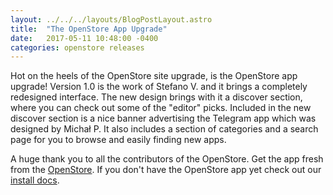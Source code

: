 ```yaml
---
layout: ../../../layouts/BlogPostLayout.astro
title:  "The OpenStore App Upgrade"
date:   2017-05-11 10:48:00 -0400
categories: openstore releases
---
```


Hot on the heels of the OpenStore site upgrade, is the OpenStore app upgrade!
Version 1.0 is the work of Stefano V. and it brings a completely redesigned
interface. The new design brings with it a discover section, where you can
check out some of the "editor" picks. Included in the new discover section is
a nice banner advertising the Telegram app which was designed by Michał P.
It also includes a section of categories and a search page for you to browse and
easily finding new apps.

A huge thank you to all the contributors of the OpenStore. Get the app fresh
from the [OpenStore](https://open-store.io/app/openstore.openstore-team).
If you don't have the OpenStore app yet check out our
[install docs](https://open-store.io/docs#install).
